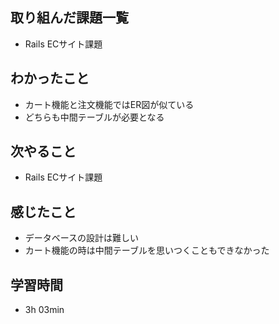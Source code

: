 ## 取り組んだ課題一覧
- Rails ECサイト課題
## わかったこと
- カート機能と注文機能ではER図が似ている
- どちらも中間テーブルが必要となる
## 次やること
- Rails ECサイト課題
## 感じたこと
- データベースの設計は難しい
- カート機能の時は中間テーブルを思いつくこともできなかった
## 学習時間
- 3h 03min